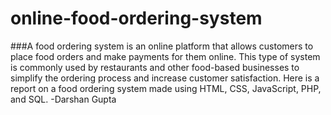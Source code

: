 # online-food-ordering-system
###A food ordering system is an online platform that allows customers to place food orders and make payments for them online. This type of system is commonly used by restaurants and other food-based businesses to simplify the ordering process and increase customer satisfaction. Here is a report on a food ordering system made using HTML, CSS, JavaScript, PHP, and SQL.
-Darshan Gupta
